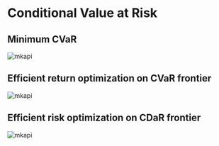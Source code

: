 # Conditional Value at Risk

## Minimum CVaR
![mkapi](skportfolio.frontier.MinimumCVar)

## Efficient return optimization on CVaR frontier
![mkapi](skportfolio.frontier.CVarEfficientReturn)

## Efficient risk optimization on CDaR frontier
![mkapi](skportfolio.frontier.CVarEfficientRisk)

